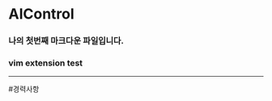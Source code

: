# AIControl
### 나의 첫번째 마크다운 파일입니다.
### vim extension test

-----------------------------------------------------------------------------------------------------

#경력사항
